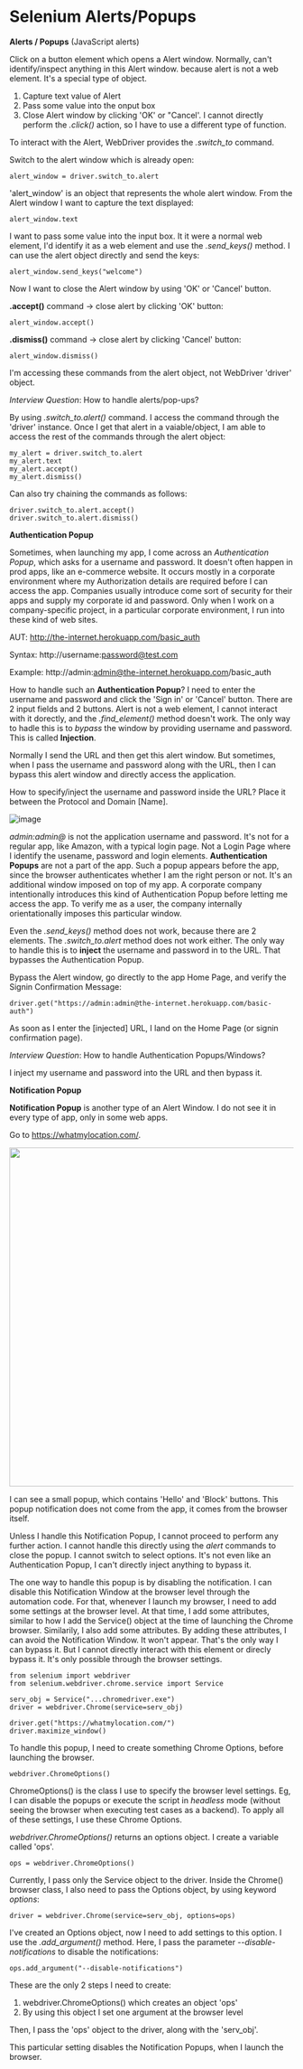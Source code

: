 # Selenium Alerts/Popups

__Alerts / Popups__ (JavaScript alerts)


Click on a button element which opens a Alert window. Normally, can't identify/inspect anything in this Alert window. because alert is not a web element. It's a special type of object.

1) Capture text value of Alert
2) Pass some value into the onput box
3) Close Alert window by clicking 'OK' or "Cancel'. I cannot directly perform the _.click()_ action, so I have to use a different type of function.

To interact with the Alert, WebDriver provides the _.switch_to_ command.

Switch to the alert window which is already open:

	alert_window = driver.switch_to.alert

'alert_window' is an object that represents the whole alert window. From the Alert window I want to capture the text displayed:

	alert_window.text

I want to pass some value into the input box. It it were a normal web element, I'd identify it as a web element and use the _.send_keys()_ method. I can use the alert object directly and send the keys:

	alert_window.send_keys("welcome")

Now I want to close the Alert window by using 'OK' or 'Cancel' button.

__.accept()__ command -> close alert by clicking 'OK' button:

	alert_window.accept()

__.dismiss()__ command -> close alert by clicking 'Cancel' button:

	alert_window.dismiss()

I'm accessing these commands from the alert object, not WebDriver 'driver' object.

_Interview Question_: How to handle alerts/pop-ups?

By using _.switch_to.alert()_ command. I access the command through the 'driver' instance. Once I get that alert in a vaiable/object, I am able to access the rest of the commands through the alert object:

	my_alert = driver.switch_to.alert
	my_alert.text
	my_alert.accept()
	my_alert.dismiss()

Can also try chaining the commands as follows:

	driver.switch_to.alert.accept()
	driver.switch_to.alert.dismiss()
	

__Authentication Popup__

Sometimes, when launching my app, I come across an _Authentication Popup_, which asks for a username and password. It doesn't often happen in prod apps, like an e-commerce website. It occurs mostly in a corporate environment where my Authorization details are required before I can access the app. Companies usually introduce come sort of security for their apps and supply my corporate id and password. Only when I work on a company-specific project, in a particular corporate environment, I run into these kind of web sites.

AUT: http://the-internet.herokuapp.com/basic_auth

Syntax: http://username:password@test.com

Example: http://admin:admin@the-internet.herokuapp.com/basic_auth


How to handle such an __Authentication Popup__? I need to enter the username and password and click the 'Sign in' or 'Cancel' button. There are 2 input fields and 2 buttons.
Alert is not a web element, I cannot interact with it dorectly, and the _.find_element()_ method doesn't work. The only way to hadle this is to _bypass_ the window by providing username and password. This is called __Injection__.

Normally I send the URL and then get this alert window. But sometimes, when I pass the username and password along with the URL, then I can bypass this alert window and directly access the application.

How to specify/inject the username and password inside the URL? Place it between the Protocol and Domain [Name].

![image](https://user-images.githubusercontent.com/70295997/206785270-9413cc79-7f8a-4760-aa6b-07262d535dd5.png)

_admin:admin@_ is not the application username and password. It's not for a regular app, like Amazon, with a typical login page. Not a Login Page where I identify the usename, password and login elements. __Authentication Popups__ are not a part of the app. Such a popup appears before the app, since the browser authenticates whether I am the right person or not. It's an additional window imposed on top of my app. A corporate company intentionally introduces this kind of Authentication Popup before letting me access the app. To verify me as a user, the company internally orientationally imposes this particular window.

Even the _.send_keys()_ method does not work, because there are 2 elements. The _.switch_to.alert_ method does not work either. The only way to handle this is to __inject__ the username and password in to the URL. That bypasses the Authentication Popup.


Bypass the Alert window, go directly to the app Home Page, and verify the Signin Confirmation Message:

	driver.get("https://admin:admin@the-internet.herokuapp.com/basic-auth")

As soon as I enter the [injected] URL, I land on the Home Page (or signin confirmation page).

_Interview Question_: How to handle Authentication Popups/Windows?

I inject my username and password into the URL and then bypass it.

__Notification Popup__

__Notification Popup__ is another type of an Alert Window. I do not see it in every type of app, only in some web apps.

Go to https://whatmylocation.com/.

<img src="https://user-images.githubusercontent.com/70295997/206869783-f92eb571-eebc-485a-a0a7-3a9c548df884.png" width=600></img>

I can see a small popup, which contains 'Hello' and 'Block' buttons. This popup notification does not come from the app, it comes from the browser itself.

Unless I handle this Notification Popup, I cannot proceed to perform any further action. I cannot handle this directly using the _alert_ commands to close the popup. I cannot switch to select options. It's not even like an Authentication Popup, I can't directly inject anything to bypass it.

The one way to handle this popup is by disabling the notification. I can disable this Notification Window at the browser level through the automation code. For that, whenever I launch my browser, I need to add some settings at the browser level. At that time, I add some attributes, similar to how I add the Service() object at the time of launching the Chrome browser. Similarily, I also add some attributes. By adding these attributes, I can avoid the Notification Window. It won't appear. That's the only way I can bypass it. But I cannot directly interact with this element or direcly bypass it. It's only possible through the browser settings.

	from selenium import webdriver
	from selenium.webdriver.chrome.service import Service

	serv_obj = Service("...chromedriver.exe")
	driver = webdriver.Chrome(service=serv_obj)

	driver.get("https://whatmylocation.com/")
	driver.maximize_window()


To handle this popup, I need to create something Chrome Options, before launching the browser.

	webdriver.ChromeOptions()

ChromeOptions() is the class I use to specify the browser level settings. Eg, I can disable the popups or execute the script in _headless_ mode (without seeing the browser when executing test cases as a backend). To apply all of these settings, I use these Chrome Options.

_webdriver.ChromeOptions()_ returns an options object. I create a variable called 'ops'.

	ops = webdriver.ChromeOptions()

Currently, I pass only the Service object to the driver. Inside the Chrome() browser class, I also need to pass the Options object, by using keyword _options_:

	driver = webdriver.Chrome(service=serv_obj, options=ops)

I've created an Options object, now I need to add settings to this option. I use the _.add_argument()_ method. Here, I pass the parameter _--disable-notifications_ to disable the notifications:

	ops.add_argument("--disable-notifications")

These are the only 2 steps I need to create:
1) webdriver.ChromeOptions() which creates an object 'ops'
2) By using this object I set one argument at the browser level

Then, I pass the 'ops' object to the driver, along with the 'serv_obj'.

This particular setting disables the Notification Popups, when I launch the browser.

